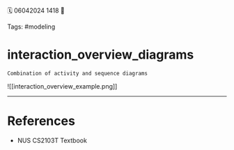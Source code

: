 🗓️ 06042024 1418
📎

Tags: #modeling

# interaction_overview_diagrams

```ad-tldr
Combination of activity and sequence diagrams
```

![[interaction_overview_example.png]]

---

# References

- NUS CS2103T Textbook
